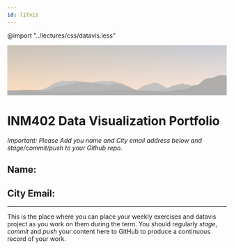 ```yaml
---
id: litvis
---
```


@import "../lectures/css/datavis.less"

![Data visualization](../images/bannerNoLabel.jpg)

# INM402 Data Visualization Portfolio

_Important: Please Add you name and City email address below and stage/commit/push to your Github repo._

## Name:

## City Email:

---

This is the place where you can place your weekly exercises and datavis project as you work on them during the term. You should regularly _stage_, _commit_ and _push_ your content here to GitHub to produce a continuous record of your work.
